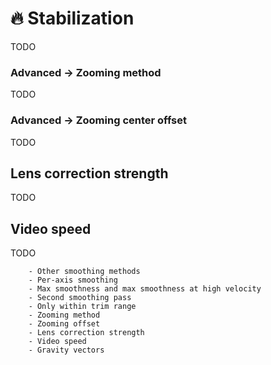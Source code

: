 # 🔥 Stabilization

TODO

### Advanced -> Zooming method

TODO

### Advanced -> Zooming center offset

TODO



## Lens correction strength

TODO

## Video speed

TODO

```
    - Other smoothing methods
    - Per-axis smoothing
    - Max smoothness and max smoothness at high velocity
    - Second smoothing pass
    - Only within trim range
    - Zooming method
    - Zooming offset
    - Lens correction strength
    - Video speed
    - Gravity vectors
```
